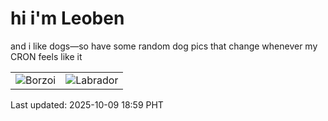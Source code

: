 # hi i'm Leoben

and i like dogs—so have some random dog pics that change whenever my CRON feels like it

|  |  |
|--------|----------|
| ![Borzoi](https://random-dog-vercel.vercel.app/api/random-borzoi?v=1760007561) | ![Labrador](https://random-dog-vercel.vercel.app/api/random-labrador?v=1760007561) |

Last updated: 2025-10-09 18:59 PHT
